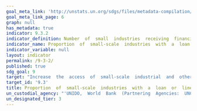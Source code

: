 ```yaml
---
goal_meta_link: 'http://unstats.un.org/sdgs/files/metadata-compilation/Metadata-Goal-9.pdf'
goal_meta_link_page: 6
graph: null
has_metadata: true
indicator: 9.3.2
indicator_definition: Number  of  small  industries  receiving  financial  services  is  presented  in  percentage  of  the  total  number  of  small  industries.
indicator_name: Proportion  of  small-scale  industries  with  a  loan  or  line  of  credit
indicator_variable: null
layout: indicator
permalink: /9-3-2/
published: true  
sdg_goal: 9
target: "Increase  the  access  of  small-scale  industrial  and  other  enterprises,  in  particular  in  developing  countries,  to  financial  services,  including  affordable  credit,  and  their  integration  into  value  chains  and  markets."
target_id: '9.3'
title: Proportion  of  small-scale  industries  with  a  loan  or  line  of  credit
un_custodial_agency: "'UNIDO,  World  Bank  (Partnering  Agencies:  UNCDF)'"
un_designated_tier: 3
---
```

